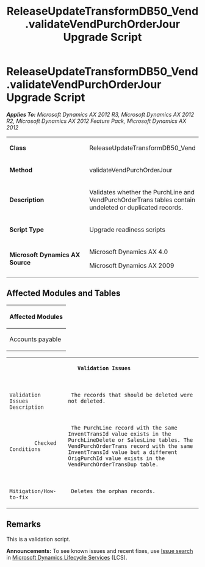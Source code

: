 ﻿---
title: ReleaseUpdateTransformDB50_Vend.validateVendPurchOrderJour Upgrade Script
TOCTitle: ReleaseUpdateTransformDB50_Vend.validateVendPurchOrderJour Upgrade Script
ms:assetid: 8b06a659-6ec0-f322-1bcc-581a76ebdef2
ms:mtpsurl: https://msdn.microsoft.com/en-us/library/JJ736420(v=AX.60)
ms:contentKeyID: 49709610
ms.date: 05/18/2015
mtps_version: v=AX.60
---

# ReleaseUpdateTransformDB50\_Vend.validateVendPurchOrderJour Upgrade Script 


_**Applies To:** Microsoft Dynamics AX 2012 R3, Microsoft Dynamics AX 2012 R2, Microsoft Dynamics AX 2012 Feature Pack, Microsoft Dynamics AX 2012_

<table>
<colgroup>
<col style="width: 50%" />
<col style="width: 50%" />
</colgroup>
<tbody>
<tr class="odd">
<td><p><strong>Class</strong></p></td>
<td><p>ReleaseUpdateTransformDB50_Vend</p></td>
</tr>
<tr class="even">
<td><p><strong>Method</strong></p></td>
<td><p>validateVendPurchOrderJour</p></td>
</tr>
<tr class="odd">
<td><p><strong>Description</strong></p></td>
<td><p>Validates whether the PurchLine and VendPurchOrderTrans tables contain undeleted or duplicated records.</p></td>
</tr>
<tr class="even">
<td><p><strong>Script Type</strong></p></td>
<td><p>Upgrade readiness scripts</p></td>
</tr>
<tr class="odd">
<td><p><strong>Microsoft Dynamics AX Source</strong></p></td>
<td><p>Microsoft Dynamics AX 4.0</p>
<p>Microsoft Dynamics AX 2009</p></td>
</tr>
</tbody>
</table>


## Affected Modules and Tables

<table>
<colgroup>
<col style="width: 100%" />
</colgroup>
<thead>
<tr class="header">
<th><p>Affected Modules</p></th>
</tr>
</thead>
<tbody>
<tr class="odd">
<td><p>Accounts payable</p></td>
</tr>
</tbody>
</table>


<table xmlns="http://www.w3.org/1999/xhtml">
              <tr><th colspan="2">
		
   <p>
   
	 Validation Issues
  </p>
  </th></tr>
              <tr><td>
		
   <p>
   
	 
            Validation Issues Description
          
  </p>
  </td><td>
		
   <p>
   
	 The records that should be deleted were not deleted.
  </p>
  </td></tr>
              <tr><td>
		
   <p>
   
	 
            Checked Conditions
          
  </p>
  </td><td>
		
   <p>
   
	 The PurchLine record with the same InventTransId value exists in the PurchLineDelete or SalesLine tables. The VendPurchOrderTrans record with the same InventTransId value but a different OrigPurchId value exists in the VendPurchOrderTransDup table. 
  </p>
  </td></tr>
              <tr><td>
		
   <p>
   
	 
            Mitigation/How-to-fix
          
  </p>
  </td><td>
		
   <p>
   
	 Deletes the orphan records.
  </p>
  </td></tr>
            </table>


## Remarks

This is a validation script.

  
**Announcements:** To see known issues and recent fixes, use [Issue search](http://go.microsoft.com/fwlink/?linkid=389258) in [Microsoft Dynamics Lifecycle Services](http://go.microsoft.com/fwlink/?linkid=306505) (LCS).

